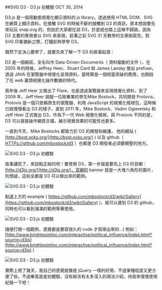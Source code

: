 <!-- @@master  = ../../_layout.html-->

<!-- @@block  =  jsBottom-->

<include src="../../_articles-js.html"></include>

<!-- @@close-->

<!-- @@block  =  css-->

<include src="../../_articles-css.html"></include>

<!-- @@close-->

<!-- @@block  =  articles-social-->

<include src="../../_articles-social.html"></include>

<!-- @@close-->

<!-- @@block  =  articles-footer-->

<include src="../../_articles.html"></include>

<!-- @@close-->

<!-- @@block  =  meta-->

<meta property="article:published_time" content="2014-10-30T22:55:00+01:00">

<meta name="keywords" content="svg,d3,d3.js,視覺化數據,視覺化資料">

<meta name="description" content="D3.js 是一個用動態視覺化顯示資料的 js library，透過使用 HTML DOM、SVG 在網頁上顯示資料，在接觸 SVG 的時候不斷的接觸到 D3.js 的資訊，原本想說要先來玩玩 snap.svg 的，但由於大家都在談 D3，於是就也踏上這條不歸路。">

<meta itemprop="name" content="SVG D3.js - 初體驗 - OXXO.STUDIO">

<meta itemprop="image" content="http://www.oxxostudio.tw/img/articles/201410/20141030_1_01.jpg">

<meta itemprop="description" content="D3.js 是一個用動態視覺化顯示資料的 js library，透過使用 HTML DOM、SVG 在網頁上顯示資料，在接觸 SVG 的時候不斷的接觸到 D3.js 的資訊，原本想說要先來玩玩 snap.svg 的，但由於大家都在談 D3，於是就也踏上這條不歸路。">

<meta property="og:title" content="SVG D3.js - 初體驗 - OXXO.STUDIO">

<meta property="og:url" content="http://www.oxxostudio.tw/articles/201410/svg-d3-js.html">

<meta property="og:image" content="http://www.oxxostudio.tw/img/articles/201410/20141030_1_01.jpg">

<meta property="og:description" content="D3.js 是一個用動態視覺化顯示資料的 js library，透過使用 HTML DOM、SVG 在網頁上顯示資料，在接觸 SVG 的時候不斷的接觸到 D3.js 的資訊，原本想說要先來玩玩 snap.svg 的，但由於大家都在談 D3，於是就也踏上這條不歸路。">

<title>SVG D3 - D3.js 初體驗  - OXXO.STUDIO</title> 

<!-- @@close-->

<!-- @@block  =  articles-content--> 

##SVG D3 - D3.js 初體驗  <span class="article-date" tag="web"><i></i>OCT 30, 2014</span>

D3.js 是一個用動態視覺化顯示資料的 js library，透過使用 HTML DOM、SVG 在網頁上顯示資料，在接觸 SVG 的時候不斷的接觸到 D3 的資訊，原本想說要先來玩玩 snap.svg 的，但由於大家都在談 D3，於是就也踏上這條不歸路，因為 D3 主要的應用會以 SVG 來表現，趁著之前 SVG 31 天教學的文章剛寫完，對 SVG 印象猶新之際，打鐵趁熱學學 D3。

既然下定決心要學了，就要先來了解一下 D3 的故事起源：

D3 是一個縮寫，全名叫作 Data-Driven Documents（ 資料驅動的文件 ），在 2005 年的時候，Jeffrey Heer、Stuart Card 和 James Landay 推出 prefuse，透過 JAVA 在瀏覽器中視覺化呈現資料，當時算是一個相當突破的應用，也開啟了在 web 裏頭視覺化操作數據的時代。

兩年後 Jeff Heer 又推出了 Flare，也是透過瀏覽器來呈現視覺化資料，到了 2009 年，Jeff Heer 說服一位剛畢業的學生Mike Bostock，共同開發 Protovis，Protovis 是一個只依賴原生的瀏覽器，利用 JavaScript 的視覺化檢視包，這時候已經慢慢看出 D3 的樣子，直到 2011 年，Mike Bostock、Vadim Ogievetsky 和 Jeff Heer 正式推出 D3，作為下一代 Web 視覺化檢視，與 Protovis 不同的是，D3 可以直接操作網頁文檔，展示視覺效果的可能性也更多。

一直到今天，Mike Bostocks 都致力於 D3 的開發和維護， 他的網站 ( [http://bost.ocks.org/](http://bost.ocks.org/) ) 以及 github（ [HTTPs://github.com/mbostock/d3](HTTPs://github.com/mbostock/d3) ）也都是 D3 開發者必須要朝聖的地方。

![SVG D3 - D3.js 初體驗](/img/articles/201410/20141030_1_02.jpg)


故事講完了，來談點正經的吧！要使用 D3，第一步就是要先上 D3 的官網：[http://d3js.org/](http://d3js.org/)，官網的 banner 就是一大堆六角形的圖片，別懷疑，這些全都是 D3 可以做出來的範例。

![SVG D3 - D3.js 初體驗](/img/articles/201410/20141030_1_03.jpg)

點選上方的 example ( [https://github.com/mbostock/d3/wiki/Gallery](https://github.com/mbostock/d3/wiki/Gallery) )，就可以連到 D3 的 github，同時也可以看到滿滿的範例等著使用。

![SVG D3 - D3.js 初體驗](/img/articles/201410/20141030_1_04.jpg)

隨便打開一個範例，感覺都是要寫很久的 code 才寫得出來的...( 例如：[http://www.brightpointinc.com/interactive/political_influence/index.html?source=d3js](http://www.brightpointinc.com/interactive/political_influence/index.html?source=d3js) )

![SVG D3 - D3.js 初體驗](/img/articles/201410/20141030_1_05.jpg)

實際上用了幾天，我自己的感覺就像是 jQuery 一樣的好用，不過某種程度又更方便了些，不過畢竟是是初體驗，沒有辦法有太多深入的用法介紹，待我來慢慢使用紀錄一下吧！

<!-- @@close-->

